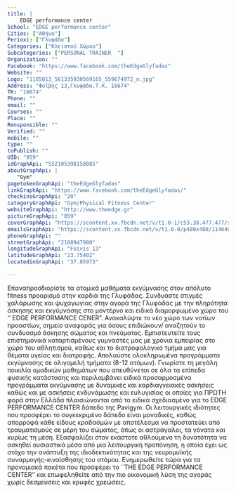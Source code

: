 ```yaml
---
title: |
    EDGE performance center
School: "EDGE performance center"
Cities: ["Αθήνα"]
Perioxi: ["Γλυφάδα"]
Categories: ["Κλειστού Χώρου"]
Subcategories: ["PERSONAL TRAINER  "]
Organization: ""
Facebook: "https://www.facebook.com/theEdgeGlyfadas"
Website: ""
Logo: "1185013_561335930569165_559674972_n.jpg"
Address: "Φοίβης 13,Γλυφάδα,Τ.Κ. 16674"
TK: "16674"
Phone: ""
email: ""
Courses: ""
Place: ""
Rensponsible: ""
Verified: ""
mobile: ""
type: ""
toPublish: ""
UID: "859"
idGraphApi: "552105398158885"
aboutGraphApi: | 
   "Gym"
pagetokenGraphApi: "theEdgeGlyfadas"
linkGraphApi: "https://www.facebook.com/theEdgeGlyfadas/"
checkinsGraphApi: "20"
categoryGraphApi: "Gym/Physical Fitness Center"
websiteGraphApi: "http://www.theedge.gr"
pictureGraphApi: "859"
coverGraphApi: "https://scontent.xx.fbcdn.net/v/t1.0-1/c53.38.477.477/s50x50/1185013_561335930569165_559674972_n.jpg?oh=88e827e0e5b2122b2752070cccf5ea95&amp;oe=5B44F917"
emailsGraphApi: "https://scontent.xx.fbcdn.net/v/t1.0-0/p480x480/1146469_552107188158706_1907804732_n.jpg?oh=ac44b6111a5f6ce5839175bfc50d15c3&amp;oe=5B47A929"
phoneGraphApi: ""
streetGraphApi: "2108947980"
longitudeGraphApi: "Foivis 13"
latitudeGraphApi: "23.75402"
locatedinGraphApi: "37.85973"

---
```


Eπαναπροσδιορίστε τα ατομικά μαθήματα εκγύμνασης στον απόλυτο fitness προορισμό στην καρδιά της Γλυφάδας. Συνδυάστε στιγμές χαλάρωσης και ψυχαγωγίας στην αγορά της Γλυφάδας με την πληρότητα άσκησης και εκγύμνασης στο μοντέρνο και ειδικά διαμορφωμένο χώρο του ‘’ EDGE PERFORMANCE CENER”. Ανακαλύψτε το νέο χώρο των νοτίων προαστίων, σημείο αναφοράς για όσους επιδιώκουν/ αναζητούν το συνδυασμό άσκησης σώματος και πνεύματος. Εμπιστευτείτε τους επιστημονικά καταρτισμένους γυμναστές μας με χρόνια εμπειρίας στο χώρο του αθλητισμού, καθώς και το διατροφολογικό τμήμα μας για θέματα υγείας και διατροφής. Απολαύστε ολοκληρωμένα προγράμματα εκγύμνασης σε ολιγομελή τμήματα (8-12 ατόμων). Γνωρίστε τη μεγάλη ποικιλία ομαδικών μαθημάτων που απευθύνεται σε όλα τα επίπεδα φυσικής κατάστασης και περιλαμβάνει ειδικά προσαρμοσμένα προγράμματα εκγύμνασης με δυναμικές και καρδιαγγειακές ασκήσεις καθώς και με ασκήσεις ενδυνάμωσης και ευλυγισίας οι οποίες για ΠΡΩΤΗ φορά στην Ελλάδα πλαισιώνονται από το ειδικά σχεδιασμένο για το EDGE PERFORMANCE CENTER δάπεδο της Pavigym. Οι λειτουργικές ιδιότητες που προσφέρει το συγκεκριμένο δάπεδο είναι μοναδικές, καθώς απορροφά κάθε είδους κραδασμών με αποτέλεσμα να προστατεύει από τραυματισμούς σε μέρη του σώματος, όπως οι αστράγαλοι, τα γόνατα και κυρίως τη μέση. Εξασφαλίζει στον εκάστοτε αθλούμενο τη δυνατότητα να ασκηθεί ουσιαστικά μέσα από μια λειτουργική προπόνηση, η οποία έχει ως στόχο την ανάπτυξη της ιδιοδεκτικότητας και της νευρομυϊκής συναρμογής-κιναίσθησης του ατόμου. Ενημερωθείτε τώρα για τα προνομιακά πακέτα που προσφέρει το ΄΄THE EDGE PERFORMANCE CENTER‘’ και επωφεληθείτε από την πιο οικονομική λύση της αγοράς χωρίς δεσμεύσεις και κρυφές χρεώσεις. 

